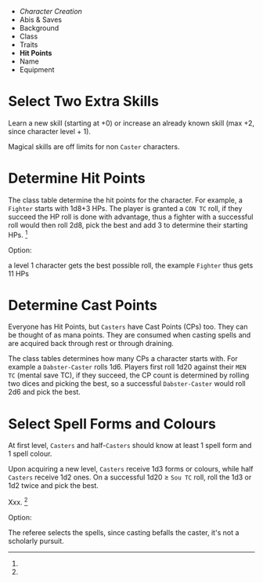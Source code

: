 
<!-- .margin.compass -->
* _Character Creation_
* Abis & Saves
* Background
* Class
* Traits
* **Hit Points**
* Name
* Equipment


# Select Two Extra Skills

Learn a new skill (starting at +0) or increase an already known skill (max +2, since character level + 1).

Magical skills are off limits for non `Caster` characters.


# Determine Hit Points

The class table determine the hit points for the character. For example, a `Fighter` starts with 1d8+3 HPs. The player is granted a `CON TC` roll, if they succeed the HP roll is done with advantage, thus a fighter with a successful roll would then roll 2d8, pick the best and add 3 to determine their starting HPs. [^1]

[^1]:
  Option:

  a level 1 character gets the best possible roll, the example `Fighter` thus gets 11 HPs


# Determine Cast Points

Everyone has Hit Points, but `Casters` have Cast Points (CPs) too. They can be thought of as mana points. They are consumed when casting spells and are acquired back through rest or through draining.

The class tables determines how many CPs a character starts with. For example a `Dabster-Caster` rolls 1d6. Players first roll 1d20 against their `MEN TC` (mental save TC), if they succeed, the CP count is determined by rolling two dices and picking the best, so a successful `Dabster-Caster` would roll 2d6 and pick the best.


# Select Spell Forms and Colours

At first level, `Casters` and half-`Casters` should know at least 1 spell form and 1 spell colour.

Upon acquiring a new level, `Casters` receive 1d3 forms or colours, while half `Casters` receive 1d2 ones. On a successful 1d20 ≥ `Sou TC` roll, roll the 1d3 or 1d2 twice and pick the best.

<!-- RETURN -->

Xxx. [^2]

[^2]:
  Option:

  The referee selects the spells, since casting befalls the caster, it's not a scholarly pursuit.

